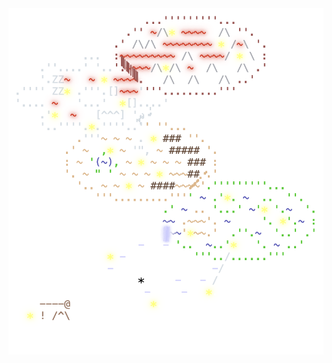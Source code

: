 <img align="left" style="float: left;" src="progress.png" width="530px">

<pre>
<a href='day/14'>Day 14: Parabolic Reflector Dish</a>
<a href='day/15'>Day 15: Lens Library</a>
<a href='day/16'>Day 16: The Floor Will Be Lava</a>
<a href='day/13'>Day 13: Point of Incidence</a>
<a href='day/17'>Day 17: Clumsy Crucible</a>
<a href='day/12'>Day 12: Hot Springs</a>
<a href='day/18'>Day 18: Lavaduct Lagoon</a>
<a href='day/11'>Day 11: Cosmic Expansion</a>
<a href='day/10'>Day 10: Pipe Maze</a>
<a href='day/19'>Day 19: Aplenty</a>
<a href='day/9'>Day 9: Mirage Maintenance</a>
<a href='day/8'>Day 8: Haunted Wasteland</a>
<a href='day/20'>Day 20: Pulse Propagation</a>
<a href='day/7'>Day 7: Camel Cards</a>
<a href='day/6'>Day 6: Wait For It</a>
<a href='day/21'>Day 21: Step Counter</a>
<a href='day/5'>Day 5: If You Give A Seed A Fertilizer</a>
<a href='day/22'>Day 22: Sand Slabs</a>
<a href='day/4'>Day 4: Scratchcards</a>
<a href='day/23'>Day 23: A Long Walk</a>
&nbsp;
<a href='day/3'>Day 3: Gear Ratios</a>
<a href='day/2'>Day 2: Cube Conundrum</a>
<a href='day/1'>Day 1: Trebuchet?!</a>
&nbsp;
</pre>
